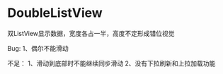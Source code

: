 # DoubleListView
双ListView显示数据，宽度各占一半，高度不定形成错位视觉

Bug:
1、偶尔不能滑动

不足：
1、滑动到底部时不能继续同步滑动
2、没有下拉刷新和上拉加载功能